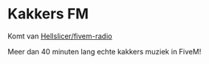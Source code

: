 # Kakkers FM

Komt van [Hellslicer/fivem-radio](https://github.com/Hellslicer/fivem-radio)

Meer dan 40 minuten lang echte kakkers muziek in FiveM!
